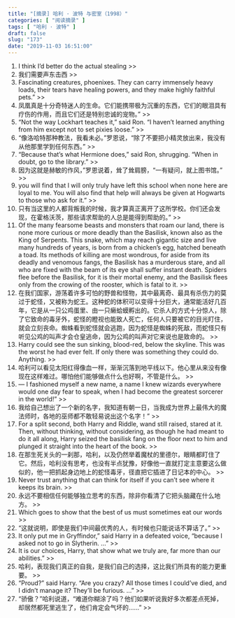 ```yaml
---
title: "[摘录] 哈利 · 波特 与密室（1998）"
categories: [ "阅读摘录" ]
tags: [ "哈利 · 波特" ]
draft: false
slug: "173"
date: "2019-11-03 16:51:00"
---
```


1. I think I’d better do the actual stealing >>
2. 我们需要声东击西 >>
3. Fascinating creatures, phoenixes. They can carry immensely heavy loads, their tears have healing powers, and they make highly faithful pets.” >>
4. 凤凰真是十分奇特迷人的生命。它们能携带极为沉重的东西，它们的眼泪具有疗伤的作用，而且它们还是特别忠诚的宠物。” >>
5. “Not the way Lockhart teaches it,” said Ron. “I haven’t learned anything from him except not to set pixies loose.” >>
6. “像洛哈特那种教法，我看未必。”罗恩说，“除了不要把小精灵放出来，我没有从他那里学到任何东西。” >>
7. “Because that’s what Hermione does,” said Ron, shrugging. “When in doubt, go to the library.” >>
8. 因为这就是赫敏的作风，”罗恩说着，耸了耸肩膀，“一有疑问，就上图书馆。” >>
9. you will find that I will only truly have left this school when none here are loyal to me. You will also find that help will always be given at Hogwarts to those who ask for it.” >>
10. 只有当这里的人都背叛我的时候，我才算真正离开了这所学校。你们还会发现，在霍格沃茨，那些请求帮助的人总是能得到帮助的。” >>
11. Of the many fearsome beasts and monsters that roam our land, there is none more curious or more deadly than the Basilisk, known also as the King of Serpents. This snake, which may reach gigantic size and live many hundreds of years, is born from a chicken’s egg, hatched beneath a toad. Its methods of killing are most wondrous, for aside from its deadly and venomous fangs, the Basilisk has a murderous stare, and all who are fixed with the beam of its eye shall suffer instant death. Spiders flee before the Basilisk, for it is their mortal enemy, and the Basilisk flees only from the crowing of the rooster, which is fatal to it. >>
12. 在我们国家，游荡着许多可怕的野兽和怪物，其中最离奇、最具有杀伤力的莫过于蛇怪，又被称为蛇王。这种蛇的体积可以变得十分巨大，通常能活好几百年，它是从一只公鸡蛋里、由一只癞蛤蟆孵出的。它杀人的方式十分惊人，除了它致命的毒牙外，蛇怪的瞪视也能致人死亡，任何人只要被它的目光盯住，就会立刻丧命。蜘蛛看到蛇怪就会逃跑，因为蛇怪是蜘蛛的死敌，而蛇怪只有听见公鸡的叫声才会仓皇逃命，因为公鸡的叫声对它来说也是致命的。 >>
13. Harry could see the sun sinking, blood-red, below the skyline. This was the worst he had ever felt. If only there was something they could do. Anything. >>
14. 哈利可以看见太阳红得像血一样，渐渐沉落到地平线以下。他心里从来没有像现在这样难过。哪怕他们能够做点什么也好啊，不管是什么。 >>
15. — I fashioned myself a new name, a name I knew wizards everywhere would one day fear to speak, when I had become the greatest sorcerer in the world!” >>
16. 我给自己想出了一个新的名字，我知道有朝一日，当我成为世界上最伟大的魔法师时，各地的巫师都不敢轻易说出这个名字！” >>
17. For a split second, both Harry and Riddle, wand still raised, stared at it. Then, without thinking, without considering, as though he had meant to do it all along, Harry seized the basilisk fang on the floor next to him and plunged it straight into the heart of the book. >>
18. 在那生死关头的一刹那，哈利，以及仍然举着魔杖的里德尔，眼睛都盯住了它。然后，哈利没有思考，也没有半点犹豫，好像他一直就打定主意要这么做似的，他一把抓起身边地上的蛇怪毒牙，径直把它插进了日记本的中心。 >>
19. Never trust anything that can think for itself if you can’t see where it keeps its brain. >>
20. 永远不要相信任何能够独立思考的东西，除非你看清了它把头脑藏在什么地方。 >>
21. Which goes to show that the best of us must sometimes eat our words >>
22. “这就说明，即使是我们中间最优秀的人，有时候也只能说话不算话了。” >>
23. It only put me in Gryffindor,” said Harry in a defeated voice, “because I asked not to go in Slytherin. …” >>
24. It is our choices, Harry, that show what we truly are, far more than our abilities.” >>
25. 哈利，表现我们真正的自我，是我们自己的选择，这比我们所具有的能力更重要。 >>
26. “Proud?” said Harry. “Are you crazy? All those times I could’ve died, and I didn’t manage it? They’ll be furious. …” >>
27. “骄傲？”哈利说道，“难道你糊涂了吗？他们如果听说我好多次都差点死掉，却居然都死里逃生了，他们肯定会气坏的……” >>